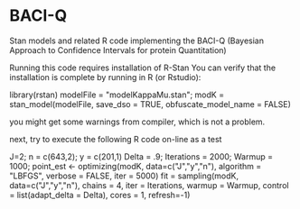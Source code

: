 # BACI-Q

Stan models and related R code implementing the BACI-Q (Bayesian Approach to Confidence Intervals for protein Quantitation) 

Running this code requires installation of R-Stan
You can verify that the installation is complete by running in R (or Rstudio):

   library(rstan)
   modelFile = "modelKappaMu.stan";
   modK = stan_model(modelFile, save_dso = TRUE, obfuscate_model_name = FALSE)

you might get some warnings from compiler, which is not a problem. 

next, try to execute the following R code on-line as a test 

  J=2; n = c(643,2); y = c(201,1)
  Delta = .9;
  Iterations = 2000;
  Warmup = 1000; 
  point_est <- optimizing(modK, data=c("J","y","n"), algorithm = "LBFGS", verbose = FALSE, iter = 5000)
  fit = sampling(modK, data=c("J","y","n"), chains = 4, iter = Iterations, warmup = Warmup, control = list(adapt_delta = Delta), cores = 1, refresh=-1)
  
   
